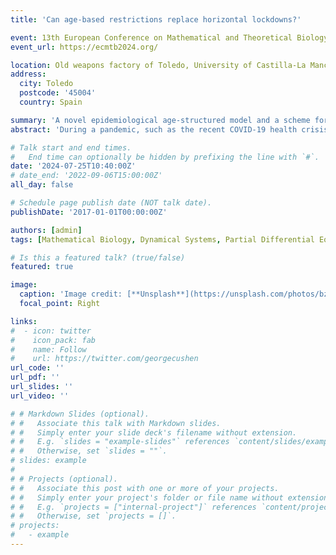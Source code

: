 ```yaml
---
title: 'Can age-based restrictions replace horizontal lockdowns?'

event: 13th European Conference on Mathematical and Theoretical Biology
event_url: https://ecmtb2024.org/

location: Old weapons factory of Toledo, University of Castilla-La Mancha, Toledo Campus
address:
  city: Toledo
  postcode: '45004'
  country: Spain

summary: 'A novel epidemiological age-structured model and a scheme for comparing different epidemiological strategies are introduced, and applied to COVID-19 as a means of comparing horizontal to age-based lockdowns.'
abstract: 'During a pandemic, such as the recent COVID-19 health crisis, policymakers are confronted with the decision of implementing effective, yet socioeconomically detrimental measures, such as horizontal lockdowns, which encompass school and workplace closures, physical distancing, and other similar measures. Age-based restrictions have been discussed as a possible alternative to horizontal restrictions. Considering the above statement, we propose a novel age-structured SVeaiR epidemiological model, along with a scheme for the comparison of certain epidemiological strategies. We study the global stability of the model and put the scheme to the test, in order to compare the effectiveness of age-based and horizontal restrictions.'

# Talk start and end times.
#   End time can optionally be hidden by prefixing the line with `#`.
date: '2024-07-25T10:40:00Z'
# date_end: '2022-09-06T15:00:00Z'
all_day: false

# Schedule page publish date (NOT talk date).
publishDate: '2017-01-01T00:00:00Z'

authors: [admin]
tags: [Mathematical Biology, Dynamical Systems, Partial Differential Equations]

# Is this a featured talk? (true/false)
featured: true

image:
  caption: 'Image credit: [**Unsplash**](https://unsplash.com/photos/bzdhc5b3Bxs)'
  focal_point: Right

links:
#  - icon: twitter
#    icon_pack: fab
#    name: Follow
#    url: https://twitter.com/georgecushen
url_code: ''
url_pdf: ''
url_slides: ''
url_video: ''

# # Markdown Slides (optional).
# #   Associate this talk with Markdown slides.
# #   Simply enter your slide deck's filename without extension.
# #   E.g. `slides = "example-slides"` references `content/slides/example-slides.md`.
# #   Otherwise, set `slides = ""`.
# slides: example
# 
# # Projects (optional).
# #   Associate this post with one or more of your projects.
# #   Simply enter your project's folder or file name without extension.
# #   E.g. `projects = ["internal-project"]` references `content/project/deep-learning/index.md`.
# #   Otherwise, set `projects = []`.
# projects:
#   - example
---
```


